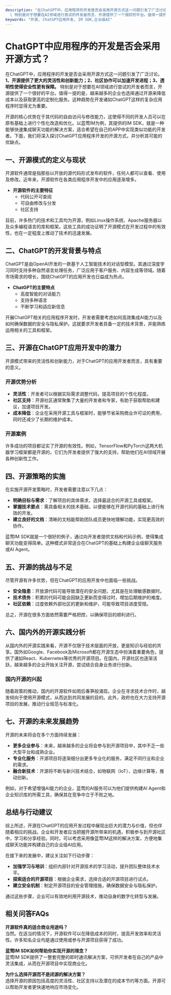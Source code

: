 ```yaml
---
description: "在ChatGPT中，应用程序的开发是否会采用开源方式这一问题引发了广泛讨论。**1、开源提供了更大的灵活性和创新能力；2、社区协作可以加速开发进程；3、透明性使得安全性更有保障。**\
  \ 特别是对于想要在AI领域进行尝试的开发者而言，开源提供了一个很好的平台。值得一提的是，越来越多的企业也选择通过开源来降低成本以及获取更高的定制化服务。这种趋势在开发诸如ChatGPT这样的复杂应用程序时显得尤为重要。"
keywords: "开源, ChatGPT应用开发, IM SDK,企业级AI"
---
```

# ChatGPT中应用程序的开发是否会采用开源方式？

在ChatGPT中，应用程序的开发是否会采用开源方式这一问题引发了广泛讨论。**1、开源提供了更大的灵活性和创新能力；2、社区协作可以加速开发进程；3、透明性使得安全性更有保障。** 特别是对于想要在AI领域进行尝试的开发者而言，开源提供了一个很好的平台。值得一提的是，越来越多的企业也选择通过开源来降低成本以及获取更高的定制化服务。这种趋势在开发诸如ChatGPT这样的复杂应用程序时显得尤为重要。

开源的核心优势在于其代码的自由访问与修改能力，这使得不同的开发人员可以在原有基础上进行个性化改造和优化。以蓝莺IM为例，其提供的IM SDK，就是一种能够快速集成聊天功能的解决方案，适合希望在自己的APP中实现类似功能的开发者。下面，我们将深入探讨ChatGPT应用程序开发的开源方式，并分析其可能的优缺点。

## **一、开源模式的定义与现状**

开源软件通常是指那些以开放的源代码形式发布的软件，任何人都可以查看、使用及修改。近年来，开源软件在各类应用程序开发中的应用逐渐增多。

- **开源软件的主要特征**
  - 代码公开可查阅
  - 可自由修改与分发
  - 社区支持

目前，许多热门的技术和工具均为开源，例如Linux操作系统、Apache服务器以及众多编程语言的库和框架。这些工具的成功证明了开源模式在开发过程中的有效性，也在一定程度上推动了技术的迅速发展。

## **二、ChatGPT的开发背景与特点**

ChatGPT是由OpenAI开发的一款基于人工智能技术的对话型模型。其通过深度学习同时支持多种自然语言处理任务，广泛应用于客户服务、内容生成等领域。随着市场需求的增长，围绕ChatGPT的应用开发也日益成为热点。

- **ChatGPT的主要特点**
  - 高度智能的对话能力
  - 支持多种语言
  - 不断学习和适应新信息

开展ChatGPT相关的应用程序开发时，开发者需要考虑如何高效集成AI能力以及如何确保数据的安全与隐私保护。这就要求开发者具备一定的技术背景，并能熟练运用相关的工具和框架。

## **三、开源在ChatGPT应用开发中的潜力**

开源模式带来的灵活性和创新能力，对于ChatGPT的应用开发者而言，具有重要的意义。

### **开源优势分析**

- **灵活性**：开发者可以根据实际需求调整代码，提高项目的个性化程度。
- **社区支持**：开源社区通常聚集了大量的开发者和专家，有助于获取帮助和建议，加速项目开发。
- **成本降低**：企业在采用开源工具与框架时，能够节省采购商业许可证的费用，同时还减少了长期的维护成本。

### **开源案例**

许多成功的项目都证实了开源的有效性。例如，TensorFlow和PyTorch这两大机器学习框架都是开源的，它们为开发者提供了强大的支持，帮助他们在AI领域开展各种创新性工作。

## **四、开源策略的实施**

在实施开源开发策略时，开发者需要注意以下几点：

- **明确目标与需求**：了解项目的具体需求，选择最适合的开源工具或框架。
- **掌握技术要点**：需具备相关的技术基础，以便能够在开源代码的基础上进行有效的开发。
- **建立良好的文档**：清晰的文档能帮助团队成员更快地理解功能，实现更高效的协作。

蓝莺IM SDK就是一个很好的例子，通过向开发者提供文档和代码示例，使得集成聊天功能变得简单。这种模式非常适合在ChatGPT的基础上构建企业级聊天服务或AI Agent。

## **五、开源的挑战与不足**

尽管开源有许多优势，但在ChatGPT的应用开发中也面临一些挑战。

- **安全隐患**：开放源代码可能导致潜在的安全问题，尤其是在处理敏感数据时。
- **技术债务**：积累的代码可能会因缺乏更新而变得过时，增加后期维护的难度。
- **社区依赖**：过度依赖外部社区的更新和维护，可能导致项目进度受阻。

总之，开源在很多方面依然需要严格把控，以确保项目的顺利进行。

## **六、国内外的开源实践分析**

从国内外的开源实践来看，开源不仅限于技术层面的开放，更是知识与经验的共享。国外如Google、Facebook及Microsoft都在开源生态中扮演着重要角色，提供了诸如React、Kubernetes等优秀的开源项目。在国内，开源社区也逐渐活跃，越来越多的企业开始关注开源，尝试结合自身业务进行创新。

### **国内开源的兴起**

随着政策的推动，国内的开源软件如雨后春笋般涌现。企业在寻求技术合作时，越发倾向于使用开源模式，从而达到共同发展的目的。此外，政府也在大力支持开源项目的发展，推动行业规范与标准化。

## **七、开源的未来发展趋势**

开源的未来将会在多个方面持续发展：

- **更多企业参与**：未来，越来越多的企业将会参与到开源项目中，其中不乏一些大型平台和成熟企业。
- **专业化服务**：开源项目将逐渐细分出更多专业化的服务，满足不同行业和企业的需求。
- **融合新技术**：开源将不断与新兴技术结合，如物联网（IoT）、边缘计算等，推动创新。

例如，对于希望增强AI能力的企业，蓝莺的AI服务可以为他们提供构建AI Agent和企业知识库的所需工具，确保其在竞争中立于不败之地。

## **总结与行动建议**

综上所述，开源在ChatGPT的应用开发过程中展现出巨大的潜力与价值，但也伴随着相应的挑战。企业和开发者应当把握开源所带来的机遇，积极参与到开源社区中，学习和分享经验。同时，可以考虑采用像蓝莺IM这样的解决方案，方便地集成聊天功能并构建自己的企业级AI应用。

在接下来的发展中，建议关注如下行动步骤：

- **加强学习与培训**：组织内部针对开源技术的学习活动，提升团队整体技术水平。
- **探索适合的开源项目**：根据企业需求，选择合适的开源项目进行试点。
- **建立安全机制**：制定开源项目的安全管理措施，确保数据安全与隐私保护。

通过这些步骤，企业可以有效地利用开源技术，推动自身的数字化转型与发展。

## **相关问答FAQs**

**开源软件真的适合商业用途吗？**  
当然。在适当的情况下，开源软件可以在降低成本的同时，提高开发效率和灵活性。许多知名企业均是通过使用或参与开源项目获得了成功。

**蓝莺IM SDK如何帮助你实现开源的理念？**  
蓝莺IM SDK提供了一整套完整的即时通讯解决方案，可供开发者在自己的产品中灵活集成，从而在开源项目中实现商业化。

**为什么选择开源而不是闭源的解决方案？**  
选择开源的原因包括高度的灵活性、社区支持以及潜在的成本节约等方面。开源可以帮助开发者更快速地响应市场变化。
